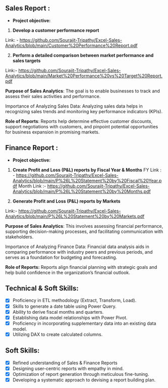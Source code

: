 ## Sales Report :


- **Project objective:** 

1. **Develop a customer performance report**

Link: - https://github.com/Sourajit-Tripathy/Excel-Sales-Analytics/blob/main/Customer%20Performance%20Report.pdf

2. **Perform a detailed comparison between market performance and sales targets**

Link:-  https://github.com/Sourajit-Tripathy/Excel-Sales-Analytics/blob/main/Market%20Performance%20vs%20Target%20Report.pdf


**Purpose of Sales Analytics**: The goal is to enable businesses to track and assess their sales activities and performance.

Importance of Analyzing Sales Data: Analyzing sales data helps in recognizing sales trends and monitoring key performance indicators (KPIs).

**Role of Reports**: Reports help determine effective customer discounts, support negotiations with customers, and pinpoint potential opportunities for business expansion in promising markets.

## Finance Report :

- **Project objective:** 


1. **Create Profit and Loss (P&L) reports by Fiscal Year & Months**
FY Link : - https://github.com/Sourajit-Tripathy/Excel-Sales-Analytics/blob/main/P%26L%20Statement%20by%20Fiscal%20Year.pdf
Month Link :-  https://github.com/Sourajit-Tripathy/Excel-Sales-Analytics/blob/main/P%26L%20Statement%20by%20Months.pdf

2. **Generate Profit and Loss (P&L) reports by Markets**

Link:- https://github.com/Sourajit-Tripathy/Excel-Sales-Analytics/blob/main/P%26L%20Statement%20by%20Markets.pdf


**Purpose of Sales Analytics**: This involves assessing financial performance, supporting decision-making processes, and facilitating communication with stakeholders.

Importance of Analyzing Finance Data: Financial data analysis aids in comparing performance with industry peers and previous periods, and serves as a foundation for budgeting and forecasting.

**Role of Reports:** Reports align financial planning with strategic goals and help build confidence in the organization’s financial outlook.


## Technical & Soft Skills:
- [x]	Proficiency in ETL methodology (Extract, Transform, Load).
- [x]	Skills to generate a date table using Power Query.
- [x]	Ability to derive fiscal months and quarters.
- [x]	Establishing data model relationships with Power Pivot.
- [x]	Proficiency in incorporating supplementary data into an existing data model.
- [x]	Utilizing DAX to create calculated columns.

## Soft Skills:
- [x]	Refined understanding of Sales & Finance Reports
- [x]	Designing user-centric reports with empathy in mind.
- [x]	Optimization of report generation through meticulous fine-tuning.
- [x]	Developing a systematic approach to devising a report building plan.
